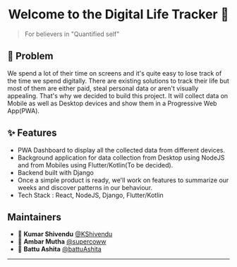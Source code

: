 <h1 align="center">Welcome to the Digital Life Tracker 👋</h1>

> For believers in "Quantified self" <br /> 


## 🤔 Problem
We spend a lot of their time on screens and it's quite easy to lose track of the time we spend digitally. There are existing solutions to track their life but most of them are either paid, steal personal data or aren't visually appealing. That's why we decided to build this project. It will collect data on Mobile as well as Desktop devices and show them in a Progressive Web App(PWA). 

## ✨ Features
- PWA Dashboard to display all the collected data from different devices.
- Background application for data collection from Desktop using NodeJS and from Mobiles using Flutter/Kotlin(To be decided).
- Backend built with Django
- Once a simple product is ready, we'll work on features to summarize our weeks and discover patterns in our behaviour. 
- Tech Stack : React, NodeJS, Django, Flutter/Kotlin

## Maintainers

- 👤 **Kumar Shivendu** [@KShivendu](https://github.com/KShivendu)
- 👤 **Ambar Mutha** [@supercoww](https://github.com/supercoww)
- 👤 **Battu Ashita** [@battuAshita](https://github.com/battuAshita)

---